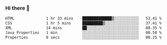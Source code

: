 ### Hi there 👋

<!--START_SECTION:waka-->

```txt
HTML              1 hr 33 mins    █████████████▒░░░░░░░░░░░   53.41 %
CSS               1 hr 5 mins     █████████▒░░░░░░░░░░░░░░░   37.41 %
XML               14 mins         ██░░░░░░░░░░░░░░░░░░░░░░░   08.35 %
Java Properties   1 min           ░░░░░░░░░░░░░░░░░░░░░░░░░   00.58 %
Properties        0 secs          ░░░░░░░░░░░░░░░░░░░░░░░░░   00.25 %
```

<!--END_SECTION:waka-->


<!--
**AnkelMauCastillo/AnkelMauCastillo** is a ✨ _special_ ✨ repository because its `README.md` (this file) appears on your GitHub profile.

Here are some ideas to get you started:

- 🔭 I’m currently working on ...
- 🌱 I’m currently learning ...
- 👯 I’m looking to collaborate on ...
- 🤔 I’m looking for help with ...
- 💬 Ask me about ...
- 📫 How to reach me: ...
- 😄 Pronouns: ...
- ⚡ Fun fact: ...
-->
